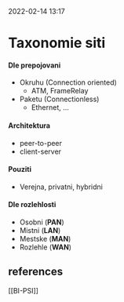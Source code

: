 2022-02-14 13:17

# Taxonomie siti
#### Dle prepojovani
-	Okruhu (Connection oriented)
	-	ATM, FrameRelay
-	Paketu (Connectionless)
	-	Ethernet, ...
#### Architektura
- peer-to-peer
- client-server
#### Pouziti
- Verejna, privatni, hybridni
#### Dle rozlehlosti
- Osobni (**PAN**)
- Mistni (**LAN**)
- Mestske (**MAN**)
- Rozlehle (**WAN**)
## references
[[BI-PSI]]
